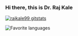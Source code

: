 ### Hi there, this is Dr. Raj Kale

[![rajkale99 gitstats](https://github-readme-stats.vercel.app/api?username=rajkale99&layout=compact&theme=calm&count_private=true)](https://github.com/rajkale99)


![Favorite languages](https://github-readme-stats.vercel.app/api/top-langs/?username=rajkale99&layout=large&theme=calm&count_private=true)
